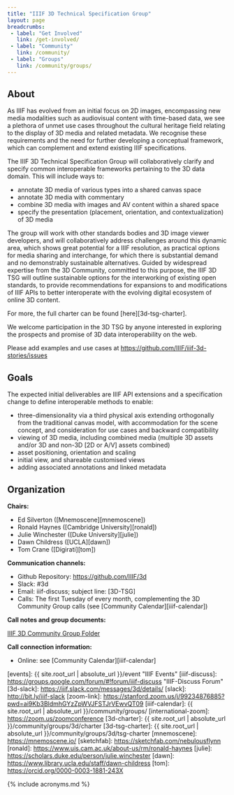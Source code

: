 ```yaml
---
title: "IIIF 3D Technical Specification Group"
layout: page
breadcrumbs:
 - label: "Get Involved"
   link: /get-involved/
 - label: "Community"
   link: /community/
 - label: "Groups"
   link: /community/groups/
---
```


## About

As IIIF has evolved from an initial focus on 2D images, encompassing new media modalities such as audiovisual content with time-based data, we see a plethora of unmet use cases throughout the cultural heritage field relating to the display of 3D media and related metadata.  We recognise these requirements and the need for further developing a conceptual framework, which can complement and extend existing IIIF specifications.

The IIIF 3D Technical Specification Group will collaboratively clarify and specify common interoperable frameworks pertaining to the 3D data domain. This will include ways to:
- annotate 3D media of various types into a shared canvas space
- annotate 3D media with commentary
- combine 3D media with images and AV content within a shared space
- specify the presentation (placement, orientation, and contextualization) of 3D media

The group will work with other standards bodies and 3D image viewer developers, and will collaboratively address challenges around this dynamic area, which shows great potential for a IIIF resolution, as practical options for media sharing and interchange, for which there is substantial demand and no demonstrably sustainable alternatives.  Guided by widespread expertise from the 3D Community, committed to this purpose, the IIIF 3D TSG will outline sustainable options for the interworking of existing open standards, to provide recommendations for expansions to and modifications of IIIF APIs to better interoperate with the evolving digital ecosystem of online 3D content.

For more, the full charter can be found [here][3d-tsg-charter].

We welcome participation in the 3D TSG by anyone interested in exploring the prospects and promise of 3D data interoperability on the web.

Please add examples and use cases at <https://github.com/IIIF/iiif-3d-stories/issues>

## Goals

The expected initial deliverables are IIIF API extensions and a specification change to define interoperable methods to enable:

- three-dimensionality via a third physical axis extending orthogonally from the traditional canvas model, with accommodation for the scene concept, and  consideration for use cases and backward compatibility
- viewing of 3D media, including combined media (multiple 3D assets and/or 3D and non-3D [2D or A/V] assets combined)
- asset positioning, orientation and scaling
- initial view, and shareable customised views
- adding associated annotations and linked metadata

## Organization

**Chairs:**

  * Ed Silverton ([Mnemoscene][mnemoscene])
  * Ronald Haynes ([Cambridge University][ronald])
  * Julie Winchester ([Duke University][julie])
  * Dawn Childress ([UCLA][dawn])
  * Tom Crane ([Digirati][tom])

**Communication channels:**

- Github Repository: <https://github.com/IIIF/3d>
- Slack: #3d
- Email: iiif-discuss; subject line: [3D-TSG]
- Calls: The first Tuesday of every month, complementing the 3D Community Group calls (see [Community Calendar][iiif-calendar])

**Call notes and group documents:**

[IIIF 3D Community Group Folder](https://drive.google.com/drive/u/0/folders/1KZ0qU65MSomk2YIh-VF8DDn5rwkDUY9a)

**Call connection information:**

 * Online: see [Community Calendar][iiif-calendar]


[3d-user-stories]: https://github.com/IIIF/iiif-3d-stories "3D User Stories"
[events]: {{ site.root_url | absolute_url }}/event "IIIF Events"
[iiif-discuss]: https://groups.google.com/forum/#!forum/iiif-discuss "IIIF-Discuss Forum"
[3d-slack]: https://iiif.slack.com/messages/3d/details/
[slack]: http://bit.ly/iiif-slack
[zoom-link]: https://stanford.zoom.us/j/99234876885?pwd=ai9Kb3BldmhGYzZpWVJFSTJrVEwvQT09
[iiif-calendar]: {{ site.root_url | absolute_url }}/community/groups/
[international-zoom]: https://zoom.us/zoomconference
[3d-charter]: {{ site.root_url | absolute_url }}/community/groups/3d/charter
[3d-tsg-charter]: {{ site.root_url | absolute_url }}/community/groups/3d/tsg-charter
[mnemoscene]: https://mnemoscene.io/
[sketchfab]: https://sketchfab.com/nebulousflynn
[ronald]: https://www.uis.cam.ac.uk/about-us/rm/ronald-haynes
[julie]: https://scholars.duke.edu/person/julie.winchester
[dawn]: https://www.library.ucla.edu/staff/dawn-childress
[tom]: https://orcid.org/0000-0003-1881-243X

{% include acronyms.md %}
